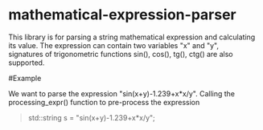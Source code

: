 # mathematical-expression-parser

This library is for parsing a string mathematical expression and calculating its value. The expression can contain two variables "x" and "y",   
signatures of trigonometric functions sin(), cos(), tg(), ctg() are also supported.   

#Example

We want to parse the expression "sin(x+y)-1.239+x*x/y". Calling the processing_expr() function to pre-process the expression   
>std::string s = "sin(x+y)-1.239+x*x/y";   
